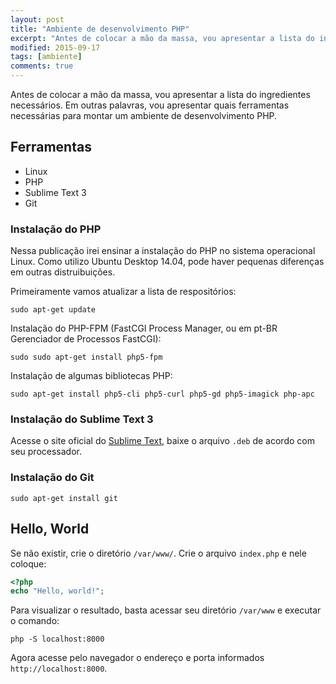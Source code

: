```yaml
---
layout: post
title: "Ambiente de desenvolvimento PHP"
excerpt: "Antes de colocar a mão da massa, vou apresentar a lista do ingredientes necessários. Em outras palavras, vou apresentar quais ferramentas necessárias para montar um ambiente de desenvolvimento PHP."
modified: 2015-09-17
tags: [ambiente]
comments: true
---
```


Antes de colocar a mão da massa, vou apresentar a lista do ingredientes necessários. Em outras palavras, vou apresentar quais ferramentas necessárias para montar um ambiente de desenvolvimento PHP.

## Ferramentas

- Linux
- PHP
- Sublime Text 3
- Git


### Instalação do PHP

Nessa publicação irei ensinar a instalação do PHP no sistema operacional Linux. Como utilizo Ubuntu Desktop 14.04, pode haver pequenas diferenças em outras distruibuições.

Primeiramente vamos atualizar a lista de respositórios:

```
sudo apt-get update
```

Instalação do PHP-FPM (FastCGI Process Manager, ou em pt-BR Gerenciador de Processos FastCGI):

```
sudo sudo apt-get install php5-fpm
```

Instalação de algumas bibliotecas PHP:

```
sudo apt-get install php5-cli php5-curl php5-gd php5-imagick php-apc
```

### Instalação do Sublime Text 3

Acesse o site oficial do [Sublime Text](http://www.sublimetext.com/3), baixe o arquivo `.deb` de acordo com seu processador.

### Instalação do Git

```
sudo apt-get install git
```

## Hello, World

Se não existir, crie o diretório `/var/www/`. Crie o arquivo `index.php` e nele coloque:

``` php
<?php 
echo "Hello, world!";
```

Para visualizar o resultado, basta acessar seu diretório `/var/www` e executar o comando:

```
php -S localhost:8000
```

Agora acesse pelo navegador o endereço e porta informados `http://localhost:8000`.